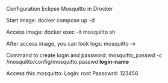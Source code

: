 Configuration Eclipse Mosquitto in Drocker

Start image: 
docker compose up -d

Access image: 
docker exec -it mosquitto sh

After access image, you can look logs:
mosquitto -v

Command to create login and password: 
mosquitto_passwd -c /mosquitto/config/mosquitto.passwd **login-name**

Access this mosquitto:
Login: root
Passowrd: 123456

